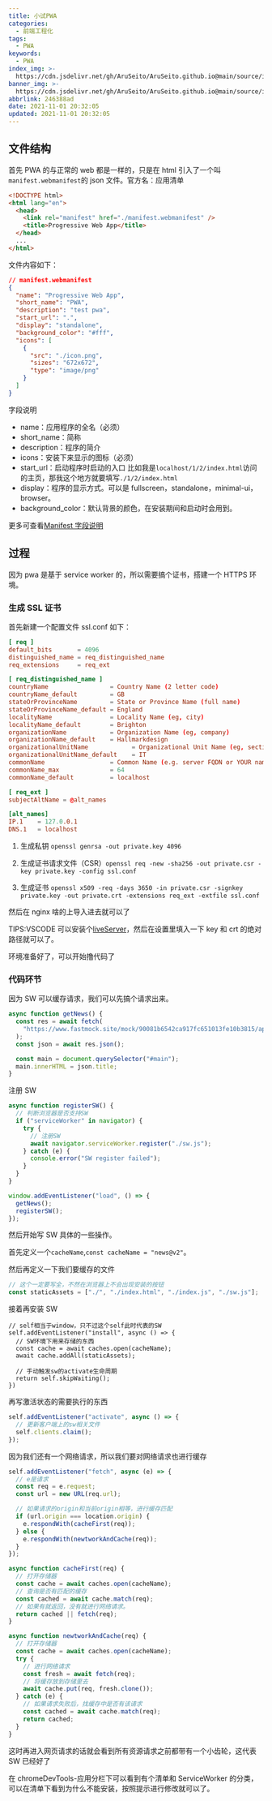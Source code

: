 ```yaml
---
title: 小试PWA
categories:
  - 前端工程化
tags:
  - PWA
keywords:
  - PWA
index_img: >-
  https://cdn.jsdelivr.net/gh/AruSeito/AruSeito.github.io@main/source/img/banner/bg6.jpg
banner_img: >-
  https://cdn.jsdelivr.net/gh/AruSeito/AruSeito.github.io@main/source/img/banner/bg6.jpg
abbrlink: 246388ad
date: 2021-11-01 20:32:05
updated: 2021-11-01 20:32:05
---
```


## 文件结构

首先 PWA 的与正常的 web 都是一样的，只是在 html 引入了一个叫`manifest.webmanifest`的 json 文件。官方名：应用清单

```html
<!DOCTYPE html>
<html lang="en">
  <head>
    <link rel="manifest" href="./manifest.webmanifest" />
    <title>Progressive Web App</title>
  </head>
  ...
</html>
```

文件内容如下：

```json
// manifest.webmanifest
{
  "name": "Progressive Web App",
  "short_name": "PWA",
  "description": "test pwa",
  "start_url": ".",
  "display": "standalone",
  "background_color": "#fff",
  "icons": [
    {
      "src": "./icon.png",
      "sizes": "672x672",
      "type": "image/png"
    }
  ]
}
```

字段说明

- name：应用程序的全名（必须）
- short_name：简称
- description：程序的简介
- icons：安装下来显示的图标（必须）
- start_url：启动程序时启动的入口 比如我是`localhost/1/2/index.html`访问的主页，那我这个地方就要填写`./1/2/index.html`
- display：程序的显示方式。可以是 fullscreen，standalone，minimal-ui，browser。
- background_color：默认背景的颜色，在安装期间和启动时会用到。

更多可查看[Manifest 字段说明](https://developer.mozilla.org/en-US/docs/Web/Manifest)

## 过程

因为 pwa 是基于 service worker 的，所以需要搞个证书，搭建一个 HTTPS 环境。

### 生成 SSL 证书

首先新建一个配置文件 ssl.conf 如下：

```conf
[ req ]
default_bits       = 4096
distinguished_name = req_distinguished_name
req_extensions     = req_ext

[ req_distinguished_name ]
countryName                 = Country Name (2 letter code)
countryName_default         = GB
stateOrProvinceName         = State or Province Name (full name)
stateOrProvinceName_default = England
localityName                = Locality Name (eg, city)
localityName_default        = Brighton
organizationName            = Organization Name (eg, company)
organizationName_default    = Hallmarkdesign
organizationalUnitName            = Organizational Unit Name (eg, section)
organizationalUnitName_default    = IT
commonName                  = Common Name (e.g. server FQDN or YOUR name)
commonName_max              = 64
commonName_default          = localhost

[ req_ext ]
subjectAltName = @alt_names

[alt_names]
IP.1    = 127.0.0.1
DNS.1   = localhost
```

1. 生成私钥 `openssl genrsa -out private.key 4096`

2. 生成证书请求文件（CSR）`openssl req -new -sha256 -out private.csr -key private.key -config ssl.conf`

3. 生成证书 `openssl x509 -req -days 3650 -in private.csr -signkey private.key -out private.crt -extensions req_ext -extfile ssl.conf`

然后在 nginx 啥的上导入进去就可以了

TIPS:VSCODE 可以安装个[liveServer](https://marketplace.visualstudio.com/items?itemName=ritwickdey.LiveServer)，然后在设置里填入一下 key 和 crt 的绝对路径就可以了。

环境准备好了，可以开始撸代码了

### 代码环节

因为 SW 可以缓存请求，我们可以先搞个请求出来。

```js
async function getNews() {
  const res = await fetch(
    "https://www.fastmock.site/mock/90081b6542ca917fc651013fe10b3815/api/getNews",
  );
  const json = await res.json();

  const main = document.querySelector("#main");
  main.innerHTML = json.title;
}
```

注册 SW

```js
async function registerSW() {
  // 判断浏览器是否支持SW
  if ("serviceWorker" in navigator) {
    try {
      // 注册SW
      await navigator.serviceWorker.register("./sw.js");
    } catch (e) {
      console.error("SW register failed");
    }
  }
}

window.addEventListener("load", () => {
  getNews();
  registerSW();
});
```

然后开始写 SW 具体的一些操作。

首先定义一个`cacheName`,`const cacheName = "news@v2"`。

然后再定义一下我们要缓存的文件

```js
// 这个一定要写全，不然在浏览器上不会出现安装的按钮
const staticAssets = ["./", "./index.html", "./index.js", "./sw.js"];
```

接着再安装 SW

```JS
// self相当于window，只不过这个self此时代表的SW
self.addEventListener("install", async () => {
  // SW环境下用来存储的东西
  const cache = await caches.open(cacheName);
  await cache.addAll(staticAssets);

  // 手动触发sw的activate生命周期
  return self.skipWaiting();
})
```

再写激活状态的需要执行的东西

```js
self.addEventListener("activate", async () => {
  // 更新客户端上的sw相关文件
  self.clients.claim();
});
```

因为我们还有一个网络请求，所以我们要对网络请求也进行缓存

```js
self.addEventListener("fetch", async (e) => {
  // e是请求
  const req = e.request;
  const url = new URL(req.url);

  // 如果请求的origin和当前origin相等，进行缓存匹配
  if (url.origin === location.origin) {
    e.respondWith(cacheFirst(req));
  } else {
    e.respondWith(newtworkAndCache(req));
  }
});

async function cacheFirst(req) {
  // 打开存储器
  const cache = await caches.open(cacheName);
  // 查询是否有匹配的缓存
  const cached = await cache.match(req);
  // 如果有就返回，没有就进行网络请求。
  return cached || fetch(req);
}

async function newtworkAndCache(req) {
  // 打开存储器
  const cache = await caches.open(cacheName);
  try {
    // 进行网络请求
    const fresh = await fetch(req);
    // 将缓存放到存储里去
    await cache.put(req, fresh.clone());
  } catch (e) {
    // 如果请求失败后，找缓存中是否有该请求
    const cached = await cache.match(req);
    return cached;
  }
}
```

这时再进入网页请求的话就会看到所有资源请求之前都带有一个小齿轮，这代表 SW 已经好了

在 chromeDevTools-应用分栏下可以看到有个清单和 ServiceWorker 的分类，可以在清单下看到为什么不能安装，按照提示进行修改就可以了。
